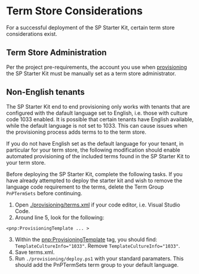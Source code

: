 # Term Store Considerations

For a successful deployment of the SP Starter Kit, certain term store considerations exist.

<a name="TermStoreAdmin"></a>
## Term Store Administration

Per the project pre-requirements, the account you use when [provisioning](../provisioning) the SP Starter Kit must be manually set as a term store administrator.

<a name="NonEnglishTenants"></a>
## Non-English tenants

The SP Starter Kit end to end provisioning only works with tenants that are configured with the dafault language set to English, i.e. those with culture code 1033 enabled. It is possible that certain tenants have English available, while the default language is not set to 1033. This can cause issues when the provisioning process adds terms to to the term store.

If you do not have English set as the default language for your tenant, in particular for your term store, the following modification should enable automated provisioning of the included terms found in the SP Starter Kit to your term store.

Before deploying the SP Starter Kit, complete the following tasks. If you have already attempted to deploy the starter kit and wish to remove the language code requirement to the terms, delete the Term Group `PnPTermSets` before continuing.

1. Open [./provisioning/terms.xml](../provisioning/terms.xml) if your code editor, i.e. Visual Studio Code.
2. Around line 5, look for the following:

`<pnp:ProvisioningTemplate ... >`

3. Within the <pnp:ProvisioningTemplate> tag, you should find: `TemplateCultureInfo="1033"`. Remove `TemplateCultureInfo="1033"`.
4. Save terms.xml.
5. Run `./provisioning/deploy.ps1` with your standard paramaters. This should add the PnPTermSets term group to your default language.